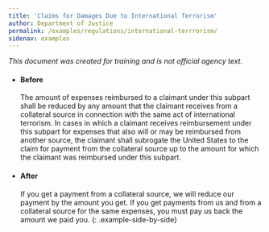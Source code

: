 ```yaml
---
title: 'Claims for Damages Due to International Terrorism'
author: Department of Justice
permalink: /examples/regulations/international-terrrorism/
sidenav: examples
---
```


_This document was created for training and is not official agency text._

* #### Before

  The amount of expenses reimbursed to a claimant under this subpart shall be reduced by any amount that the claimant receives from a collateral source in connection with the same act of international terrorism. In cases in which a claimant receives reimbursement under this subpart for expenses that also will or may be reimbursed from another source, the claimant shall subrogate the United States to the claim for payment from the collateral source up to the amount for which the claimant was reimbursed under this subpart.

* #### After

  If you get a payment from a collateral source, we will reduce our payment by the amount you get. If you get payments from us and from a collateral source for the same expenses, you must pay us back the amount we paid you.
{: .example-side-by-side}
